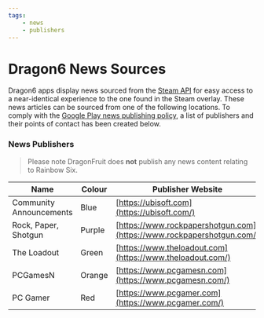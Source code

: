 ```yaml
---
tags: 
    - news
    - publishers
---
```


# Dragon6 News Sources

<!--TODO: add reference to dragon6 news (general)-->

Dragon6 apps display news sourced from the [Steam API](https://steamcommunity.com/dev) for easy access to a near-identical experience to the one found in the Steam overlay.
These news articles can be sourced from one of the following locations. To comply with the [Google Play news publishing policy](https://support.google.com/googleplay/android-developer/answer/9935326), a list of publishers and their points of contact has been created below.

### News Publishers
> Please note DragonFruit does **not** publish any news content relating to Rainbow Six.

| Name                    | Colour | Publisher Website                                                     | Point-of-contact                                                                    |
|-------------------------|--------|-----------------------------------------------------------------------|-------------------------------------------------------------------------------------|
| Community Announcements | Blue   | [https://ubisoft.com](https://ubisoft.com/)                           | [Live chat or support thread](https://www.ubisoft.com/en-us/help/contact)           |
| Rock, Paper, Shotgun    | Purple | [https://www.rockpapershotgun.com](https://www.rockpapershotgun.com/) | Email [contact@rockpapershotgun.com](mailto:contact@rockpapershotgun.com)           |
| The Loadout             | Green  | [https://www.theloadout.com](https://www.theloadout.com/)             | Email one of the editors on their [about page](https://www.theloadout.com/about-us) |
| PCGamesN                | Orange | [https://www.pcgamesn.com](https://www.pcgamesn.com/)                 | Email an editor from their [list](https://www.pcgamesn.com/about-us)                |
| PC Gamer                | Red    | [https://www.pcgamer.com](https://www.pcgamer.com/)                   | Email [editors@pcgamer.com](mailto:editors@pcgamer.com)                             |
